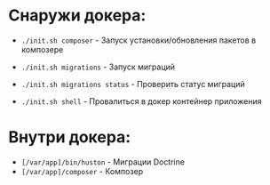 # Снаружи докера:

* `./init.sh composer` - Запуск установки/обновления пакетов в композере

* `./init.sh migrations` - Запуск миграций
* `./init.sh migrations status` - Проверить статус миграций

* `./init.sh shell` - Провалиться в докер контейнер приложения


# Внутри докера:

* `[/var/app]/bin/huston` - Миграции Doctrine
* `[/var/app]/composer` - Композер
